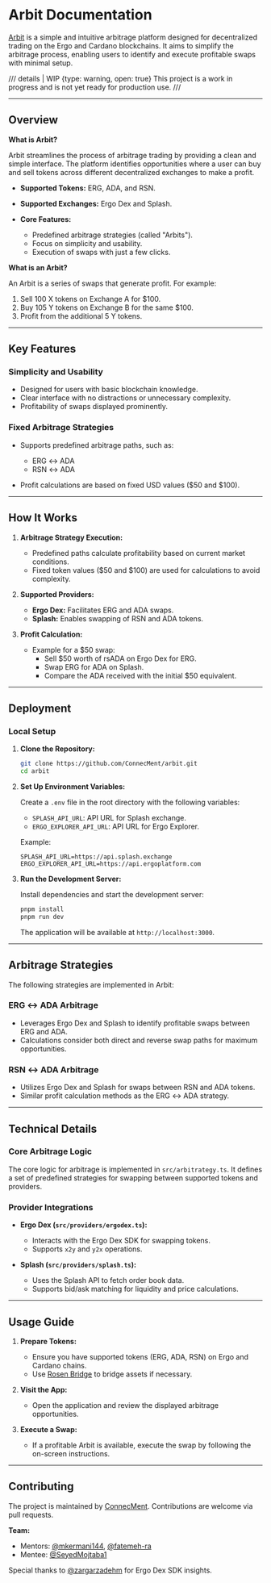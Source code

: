 # Arbit Documentation

[Arbit](https://github.com/ConnecMent/arbit) is a simple and intuitive arbitrage platform designed for decentralized trading on the Ergo and Cardano blockchains. It aims to simplify the arbitrage process, enabling users to identify and execute profitable swaps with minimal setup.

/// details | WIP
    {type: warning, open: true}
This project is a work in progress and is not yet ready for production use.
///

---

## Overview

**What is Arbit?**

Arbit streamlines the process of arbitrage trading by providing a clean and simple interface. The platform identifies opportunities where a user can buy and sell tokens across different decentralized exchanges to make a profit.

- **Supported Tokens:** ERG, ADA, and RSN.
- **Supported Exchanges:** Ergo Dex and Splash.
- **Core Features:**

  - Predefined arbitrage strategies (called "Arbits").
  - Focus on simplicity and usability.
  - Execution of swaps with just a few clicks.

**What is an Arbit?**

An Arbit is a series of swaps that generate profit. For example:

1. Sell 100 X tokens on Exchange A for $100.
2. Buy 105 Y tokens on Exchange B for the same $100.
3. Profit from the additional 5 Y tokens.

---

## Key Features

### Simplicity and Usability

- Designed for users with basic blockchain knowledge.
- Clear interface with no distractions or unnecessary complexity.
- Profitability of swaps displayed prominently.

### Fixed Arbitrage Strategies

- Supports predefined arbitrage paths, such as:

  - ERG ↔ ADA
  - RSN ↔ ADA

- Profit calculations are based on fixed USD values ($50 and $100).

---

## How It Works

1. **Arbitrage Strategy Execution:**

    - Predefined paths calculate profitability based on current market conditions.
    - Fixed token values ($50 and $100) are used for calculations to avoid complexity.

2. **Supported Providers:**

    - **Ergo Dex:** Facilitates ERG and ADA swaps.
    - **Splash:** Enables swapping of RSN and ADA tokens.

3. **Profit Calculation:**

    - Example for a $50 swap:
        - Sell $50 worth of rsADA on Ergo Dex for ERG.
        - Swap ERG for ADA on Splash.
        - Compare the ADA received with the initial $50 equivalent.

---

## Deployment

### Local Setup

1. **Clone the Repository:**

    ```bash
    git clone https://github.com/ConnecMent/arbit.git
    cd arbit
    ```

2. **Set Up Environment Variables:**

    Create a `.env` file in the root directory with the following variables:

    - `SPLASH_API_URL`: API URL for Splash exchange.
    - `ERGO_EXPLORER_API_URL`: API URL for Ergo Explorer.

    Example:

    ```env
    SPLASH_API_URL=https://api.splash.exchange
    ERGO_EXPLORER_API_URL=https://api.ergoplatform.com
    ```

3. **Run the Development Server:**

    Install dependencies and start the development server:

    ```bash
    pnpm install
    pnpm run dev
    ```

    The application will be available at `http://localhost:3000`.

---

## Arbitrage Strategies

The following strategies are implemented in Arbit:

### ERG ↔ ADA Arbitrage

- Leverages Ergo Dex and Splash to identify profitable swaps between ERG and ADA.
- Calculations consider both direct and reverse swap paths for maximum opportunities.

### RSN ↔ ADA Arbitrage

- Utilizes Ergo Dex and Splash for swaps between RSN and ADA tokens.
- Similar profit calculation methods as the ERG ↔ ADA strategy.

---

## Technical Details

### Core Arbitrage Logic

The core logic for arbitrage is implemented in `src/arbitrategy.ts`. It defines a set of predefined strategies for swapping between supported tokens and providers.

### Provider Integrations

- **Ergo Dex (`src/providers/ergodex.ts`):**

  - Interacts with the Ergo Dex SDK for swapping tokens.
  - Supports `x2y` and `y2x` operations.

- **Splash (`src/providers/splash.ts`):**

  - Uses the Splash API to fetch order book data.
  - Supports bid/ask matching for liquidity and price calculations.

---

## Usage Guide

1. **Prepare Tokens:**

    - Ensure you have supported tokens (ERG, ADA, RSN) on Ergo and Cardano chains.
    - Use [Rosen Bridge](https://app.rosen.tech) to bridge assets if necessary.

2. **Visit the App:**

    - Open the application and review the displayed arbitrage opportunities.

3. **Execute a Swap:**

    - If a profitable Arbit is available, execute the swap by following the on-screen instructions.

---

## Contributing

The project is maintained by [ConnecMent](https://github.com/ConnecMent). Contributions are welcome via pull requests.

**Team:**

- Mentors: [@mkermani144](https://github.com/mkermani144), [@fatemeh-ra](https://github.com/fatemeh-ra)
- Mentee: [@SeyedMojtaba1](https://github.com/SeyedMojtaba1)

Special thanks to [@zargarzadehm](https://github.com/zargarzadehm) for Ergo Dex SDK insights.
